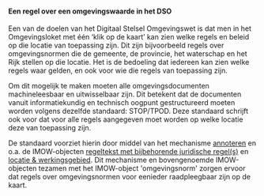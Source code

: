 ﻿#### Een regel over een omgevingswaarde in het DSO

Een van de doelen van het Digitaal Stelsel Omgevingswet is dat men in het
Omgevingsloket met één ‘klik op de kaart’ kan zien welke regels en beleid op die
locatie van toepassing zijn. Dit zijn bijvoorbeeld regels over omgevingsnormen die de
gemeente, de provincie, het waterschap en het Rijk stellen op die locatie. Het is de bedoeling
dat iedereen kan zien welke regels waar gelden, en ook voor wie die regels van
toepassing zijn.

Om dit mogelijk te maken moeten alle omgevingsdocumenten machineleesbaar en
uitwisselbaar zijn. Dit betekent dat de documenten vanuit informatiekundig en
technisch oogpunt gestructureerd moeten worden volgens dezelfde standaard:
STOP/TPOD. Deze standaard schrijft ook voor dat voor alle regels aangegeven moet
worden op welke locatie deze van toepassing zijn.

De standaard voorziet hierin door middel van het mechanisme
[annoteren](/annoteren-0) en o.a. de IMOW-objecten
[regeltekst met bijbehorende juridische
regel(s)](/regeltekst-en-formele-inhoud) en [locatie
& werkingsgebied](/locatie-en-werkingsgebied). Dit
mechanisme en bovengenoemde IMOW-objecten tezamen met het IMOW-object
'omgevingsnorm' zorgen ervoor dat regels over omgevingsnormen voor eenieder
raadpleegbaar zijn op de kaart.